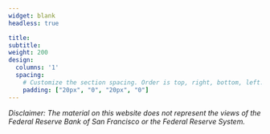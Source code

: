 ```yaml
---
widget: blank
headless: true

title: 
subtitle: 
weight: 200
design:
  columns: '1'
  spacing:
    # Customize the section spacing. Order is top, right, bottom, left.
    padding: ["20px", "0", "20px", "0"]    
---
```


*Disclaimer: The material on this website does not represent the views of the Federal Reserve Bank of San
Francisco or the Federal Reserve System.*

